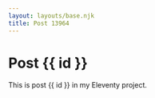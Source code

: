 ```yaml
---
layout: layouts/base.njk
title: Post 13964
---
```


# Post {{ id }}

This is post {{ id }} in my Eleventy project.

